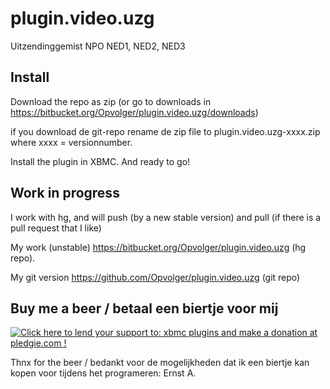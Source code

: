 plugin.video.uzg
================

Uitzendinggemist NPO NED1, NED2, NED3

Install
-------
Download the repo as zip (or go to downloads in https://bitbucket.org/Opvolger/plugin.video.uzg/downloads)

if you download de git-repo rename de zip file to plugin.video.uzg-xxxx.zip where xxxx = versionnumber.

Install the plugin in XBMC. And ready to go!


Work in progress
----------------
I work with hg, and will push (by a new stable version) and pull (if there is a pull request that I like)

My work (unstable) https://bitbucket.org/Opvolger/plugin.video.uzg (hg repo).

My git version https://github.com/Opvolger/plugin.video.uzg (git repo)

Buy me a beer / betaal een biertje voor mij
------------------------------------------
<a href='https://pledgie.com/campaigns/25788'><img alt='Click here to lend your support to: xbmc plugins and make a donation at pledgie.com !' src='https://pledgie.com/campaigns/25788.png?skin_name=chrome' border='0' ></a>

Thnx for the beer / bedankt voor de mogelijkheden dat ik een biertje kan kopen voor tijdens het programeren:
Ernst A.
